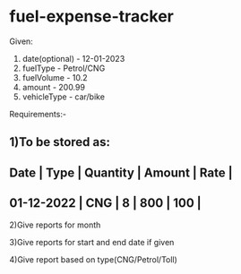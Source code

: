 # fuel-expense-tracker

Given:
1) date(optional) - 12-01-2023
2) fuelType - Petrol/CNG
3) fuelVolume - 10.2
4) amount - 200.99
5) vehicleType - car/bike

Requirements:-

1)To be stored as:
------------------------------------------------
Date       | Type | Quantity | Amount |  Rate  |
------------------------------------------------
01-12-2022 | CNG  | 8        | 800    |  100   |
------------------------------------------------

2)Give reports for month

3)Give reports for start and end date if given

4)Give report based on type(CNG/Petrol/Toll)
